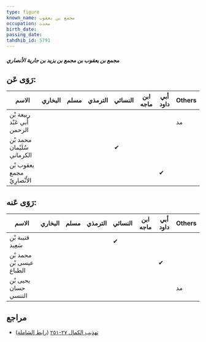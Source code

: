 ```yaml
---
type: figure
known_name: مجمع بن يعقوب
occupation: محدث
birth_date:
passing_date:
tahdhib_id: 5791
---
```

##### مجمع بن يعقوب بن مجمع بن يزيد بن جارية الأنصاري

## رَوَى عَن:
| الاسم                       | البخاري | مسلم | الترمذي | النسائي | ابن ماجه | أبي داود | Others |
| --------------------------- | ------- | ---- | ------- | ------- | -------- | -------- | ------ |
| ربيعة بْن أَبي عَبْد الرحمن |         |      |         |         |          |          | مد     |
| محمد بْن سُلَيْمان الكرماني |         |      |         | ✔       |          |          |        |
| يعقوب بْن مجمع الأَنْصارِيّ |         |      |         |         |          | ✔        |        |
## رَوَى عَنه:
| الاسم                    | البخاري | مسلم | الترمذي | النسائي | ابن ماجه | أبي داود | Others |
| ------------------------ | ------- | ---- | ------- | ------- | -------- | -------- | ------ |
| قتيبة بْن سَعِيد         |         |      |         | ✔       |          |          |        |
| محمد بْن عيسى بْن الطباع |         |      |         |         |          | ✔        |        |
| يحيى بْن حسان التنسي     |         |      |         |         |          |          | مد     |
## مراجع
- [تهذيب الكمال ٢٧-٢٥١](obsidian://open?vault=Tahdhib-al-Kamal&file=Figures/٥٧٩١-مجمع%20بن%20يعقوب%20بن%20مجمع%20بن%20يزيد%20بن%20جارية%20الأنصاري) ([رابط الشاملة](https://shamela.ws/book/3722/14640))